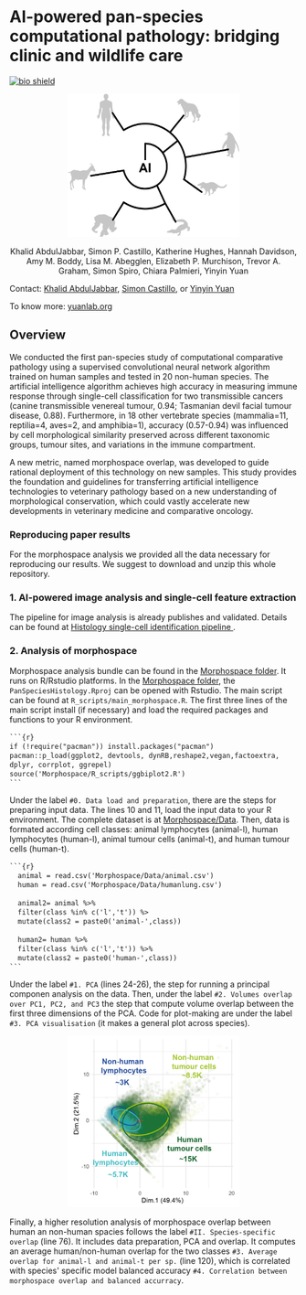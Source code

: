 # AI-powered pan-species computational pathology: bridging clinic and wildlife care


[![bio shield](https://img.shields.io/static/v1?label=bioRxiv&message=10.1101/2022.03.05.482261v1&color=RED)](https://www.biorxiv.org/content/10.1101/2022.03.05.482261v1)

<p align='center'>
    <img src= 'https://github.com/simonpcastillo/PanSpeciesHistology/blob/main/img/panspp.png' width="300" height="250">
 </p>


<p align="center"> 
Khalid AbdulJabbar, Simon P. Castillo, Katherine Hughes, Hannah Davidson, Amy M. Boddy, Lisa M. Abegglen, Elizabeth P. Murchison, Trevor A. Graham, Simon Spiro, Chiara Palmieri, Yinyin Yuan
</p>

Contact: [Khalid AbdulJabbar](khalid.abduljabbar@icr.ac.uk), [Simon Castillo](simon.castillo@icr.ac.uk), or [Yinyin Yuan](yinyin.yuan@icr.ac.uk)

To know more: [yuanlab.org](https://yuanlab.org/projects.html) 

## Overview

We  conducted the first pan-species study of computational comparative pathology using a supervised convolutional neural network algorithm trained on human samples and tested in 20 non-human species. The artificial intelligence algorithm achieves high accuracy in measuring immune response through single-cell classification for two transmissible cancers (canine transmissible venereal tumour, 0.94; Tasmanian devil facial tumour disease, 0.88). Furthermore, in 18 other vertebrate species (mammalia=11, reptilia=4, aves=2, and amphibia=1), accuracy (0.57-0.94) was influenced by cell morphological similarity preserved across different taxonomic groups, tumour sites, and variations in the immune compartment. 

A new metric, named morphospace overlap, was developed to guide rational deployment of this technology on new samples. This study provides the foundation and guidelines for transferring artificial intelligence technologies to veterinary pathology based on a new understanding of morphological conservation, which could vastly accelerate new developments in veterinary medicine and comparative oncology.

### Reproducing paper results
For the morphospace analysis we provided all the data necessary for reproducing our results. We suggest to download and unzip this whole repository.

### 1. AI-powered image analysis and single-cell feature extraction

The pipeline for image analysis is already publishes and validated. Details can be found at [Histology single-cell identification pipeline
](https://github.com/qalid7/compath).


### 2. Analysis of morphospace
Morphospace analysis bundle can be found in the [Morphospace folder](https://github.com/simonpcastillo/PanSpeciesHistology/tree/main/Morphospace). It runs on R/Rstudio platforms. In the [Morphospace folder](https://github.com/simonpcastillo/PanSpeciesHistology/tree/main/Morphospace), the `PanSpeciesHistology.Rproj` can be opened with Rstudio. The main script can be found at `R_scripts/main_morphospace.R`. The first three lines of the main script install (if necessary) and load the required packages and functions to your R environment.

    ```{r}
    if (!require("pacman")) install.packages("pacman")
    pacman::p_load(ggplot2, devtools, dynRB,reshape2,vegan,factoextra, dplyr, corrplot, ggrepel)
    source('Morphospace/R_scripts/ggbiplot2.R')
    ```
Under the label `#0. Data load and preparation`, there are the steps for preparing input data. The lines 10 and 11, load the input data to your R environment. The complete dataset is at [Morphospace/Data](https://github.com/simonpcastillo/PanSpeciesHistology/tree/main/Morphospace/Data). Then, data is formated according cell classes: animal lymphocytes (animal-l), human lymphocytes (human-l), animal tumour cells (animal-t), and human tumour cells (human-t).

    ```{r}
      animal = read.csv('Morphospace/Data/animal.csv')
      human = read.csv('Morphospace/Data/humanlung.csv')
      
      animal2= animal %>%
      filter(class %in% c('l','t')) %>
      mutate(class2 = paste0('animal-',class))
      
      human2= human %>%
      filter(class %in% c('l','t')) %>%
      mutate(class2 = paste0('human-',class))
    ```
Under the label `#1. PCA` (lines 24-26), the step for running a principal componen analysis on the data. Then, under the label `#2. Volumes overlap over PC1, PC2, and PC3` the step that compute volume overlap between the first three dimensions of the PCA. Code for plot-making are under the label `#3. PCA visualisation` (it makes a general plot across species).

<p align="center"> 
<img src="https://github.com/simonpcastillo/PanSpeciesHistology/blob/main/img/all.png" width="300" height="300">
</p>

Finally, a higher resolution analysis of morphospace overlap between human an non-human spacies follows the label `#II. Species-specific overlap` (line 76). It includes data preparation, PCA and overlap. It computes an average human/non-human overlap for the two classes `#3. Average overlap for animal-l and animal-t per sp.` (line 120), which is correlated with species' specific model balanced accuracy `#4. Correlation between morphospace overlap and balanced accurracy`.




